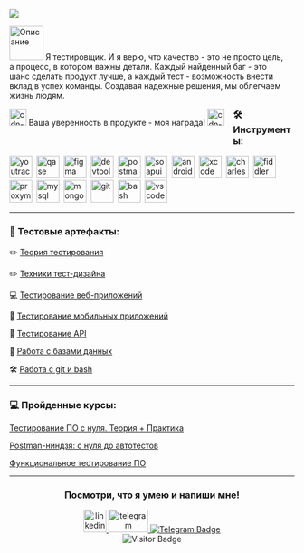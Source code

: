 <a href="https://online-letters.ru/" target="_blank"><img src="https://x-lines.ru/letters/i/cyrillicbasic/0004/eeeded/20/0/4nx7dygozdemfwfi4gbnaegozuemmwf74g81bwfz4n9pbcstoxearegouxea7wfw4nann.png" border="0" /></a>
           
<div style="float: left; margin: 0 15px 15px 0;">
    <img src="https://cdn-icons-png.flaticon.com/512/2989/2989364.png" alt="Описание" width="60" /> Я тестировщик. И я верю, что качество - это не просто цель, а процесс, в котором важны детали. Каждый найденный баг - это шанс сделать продукт лучше, а каждый тест - возможность внести вклад в успех команды. Создавая надежные решения, мы облегчаем жизнь людям.
</div>
<div style="float: left; margin: 0 15px 15px 0;">
<img src="https://cdn-icons-png.flaticon.com/512/7938/7938341.png" width="30" height="30" alt="cdn-icons-png"> Ваша уверенность в продукте - моя награда! <img src="https://cdn-icons-png.flaticon.com/512/7938/7938341.png" width="30" height="30" alt="cdn-icons-png">
</div>

---

### 🛠 Инструменты: 
<div>
  <img src="https://upload.wikimedia.org/wikipedia/commons/thumb/8/8d/YouTrack_Icon.svg/1024px-YouTrack_Icon.svg.png?20200803082248" title="youtrack" alt="youtrack" width="40" height="40"/>&nbsp
  <img src="https://luna1.co/eb0187.png" title="qase" alt="qase" width="40" height="40"/>&nbsp
  <img src="https://cdn.jsdelivr.net/gh/devicons/devicon/icons/figma/figma-original.svg" title="figma" alt="figma" width="40" height="40"/>&nbsp
  <img src="https://d33wubrfki0l68.cloudfront.net/38b5c953a4667366685d55db55d057c86db1fc54/a0fdc/static/acae6b24d940347661ca901ea07f47c1/chrome-dev-logo-icon.png" title="devtools" alt="devtools" width="40" height="40"/>&nbsp
  <img src="https://seeklogo.com/images/P/postman-logo-0087CA0D15-seeklogo.com.png" title="postman" alt="postman" width="40" height="40"/>&nbsp
  <img src="https://camo.githubusercontent.com/52fcf468d6e62bb2c1c07d700ed593641fa43dfc4b1cf14e7eee5376b463ff94/68747470733a2f2f737461746963302e736d617274626561722e636f2f736d617274626561726272616e642f6d656469612f696d616765732f686f6d652f736f617075692d69636f6e2e737667" 
   title="soapui" alt="soapui" width="40" height="40"/>&nbsp
  <img src="https://cdn.jsdelivr.net/gh/devicons/devicon/icons/androidstudio/androidstudio-original.svg" title="android-studio" alt="android-studio" width="40" height="40"/>&nbsp
  <img src="https://cdn.jsdelivr.net/gh/devicons/devicon/icons/xcode/xcode-original.svg" title="xcode" alt="xcode" width="40" height="40"/>&nbsp
  <img src="https://cdn.icon-icons.com/icons2/3053/PNG/512/charles_proxy_macos_bigsur_icon_190302.png" title="charles-proxy" alt="charles-proxy" width="40" height="40"/>&nbsp
  <img src="https://www.megaleechers.com/storage/Fiddler-Everywhere-Icon.png" title="fiddler" alt="fiddler" width="40" height="40"/>&nbsp
  <img src="https://pbs.twimg.com/profile_images/1589614420766126080/slAIVDtr_400x400.jpg" title="proxyman" alt="proxyman" width="40" height="40"/>&nbsp
  <img src="https://cdn.jsdelivr.net/gh/devicons/devicon/icons/mysql/mysql-original.svg" title="mysql" alt="mysql" width="40" height="40"/>&nbsp
  <img src="https://cdn.jsdelivr.net/gh/devicons/devicon/icons/mongodb/mongodb-original.svg" title="mongodb" alt="mongodb" width="40" height="40"/>&nbsp
  <img src="https://cdn.jsdelivr.net/gh/devicons/devicon/icons/git/git-original.svg" title="git" alt="git" width="40" height="40"/>&nbsp
  <img src="https://upload.wikimedia.org/wikipedia/commons/thumb/4/4b/Bash_Logo_Colored.svg/1024px-Bash_Logo_Colored.svg.png?20180723054350" title="bash" alt="bash" width="40" height="40"/>&nbsp
  <img src="https://cdn.jsdelivr.net/gh/devicons/devicon/icons/vscode/vscode-original.svg" title="vscode" alt="vscode" width="40" height="40"/>&nbsp
  
</div>

---
           
### 📁 Тестовые артефакты:
✏️ [Теория тестирования](https://github.com/LudaKul/theory)

✏️ [Техники тест-дизайна](https://github.com/LudaKul/design) 

💻 [Тестирование веб-приложений](https://github.com/LudaKul/web-)

📱  [Тестирование мобильных приложений](https://github.com/LudaKul/mobile-)

📑 [Тестирование API](https://github.com/LudaKul/api-)

💾 [Работа с базами данных](https://github.com/LudaKul/database-)

🛠 [Работа с git и bash](https://github.com/LudaKul/-git-bash)

---

### 💻 Пройденные курсы:

[Тестирование ПО с нуля. Теория + Практика](https://stepik.org/course/171826/syllabus)

[Postman-ниндзя: c нуля до автотестов](https://stepik.org/course/198019/syllabus)

[Функциональное тестирование ПО](https://rusau.net/qa-from-scratch)  

---

<h3 align="center"> Посмотри, что я умею и напиши мне! </h3>

<div id="badges" align="center">
    <a href="www.linkedin.com/in/ludmila-kulyba-756470320" target="blank">
      <img src="https://cdn-icons-png.flaticon.com/512/2504/2504799.png" width="40" height="40" alt="linkedin" />
    </a>
    <a href="mailto:kulybaluda.92@gmail.com" target="blank">
      <img src="https://img.shields.io/badge/-Gmail-red?style=flat&logo=Gmail&logoColor=white" width="70" height="40" alt="telegram" />
    </a>
  <a href="https://t.me/@Lyudmila_Kulyba">
    <img src="https://img.shields.io/badge/Telegram-blue?logo=telegram&logoColor=white&style=for-the-badge" alt="Telegram Badge"/>
  </a>
  </div>

  
<div align="center">
  <img src="https://visitor-badge.laobi.icu/badge?page_id=LudaKul" alt="Visitor Badge"/>
</div>



<!--<div>
  <!-- <img src="https://cdn.jsdelivr.net/gh/devicons/devicon/icons/jira/jira-original.svg" title="jira" alt="jira" width="40" height="40"/>&nbsp -->
 <!-- <img src="https://codahosted.io/packs/21236/unversioned/assets/LOGO/ba1091c59bab89cd2fd0f289622731fe16113d7b00905abe64759c313a4b73b76c1b0426076ed76cb74752234c734131df46992d5b8b48fc13e264240e4f7119f736cfeb64df36ded54b5cbf6198b9cadedf18dd0cac5c7dbcd16e6336c29363cd1292ba" title="testrail" alt="tetstrail" width="40" height="40"/>&nbsp
  <img src="https://docs.testit.software/images/testit_logo_icon.png" title="test-it" alt="test-it" width="40" height="40"/>&nbsp--> 
 <!--</div>-->
